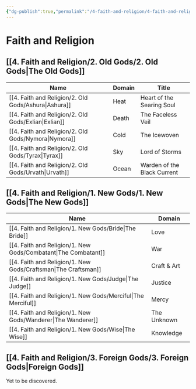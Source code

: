 ```yaml
---
{"dg-publish":true,"permalink":"/4-faith-and-religion/4-faith-and-religion/"}
---
```


# Faith and Religion
## [[4. Faith and Religion/2. Old Gods/2. Old Gods\|The Old Gods]]
| Name       | Domain | Title                       |
| ---------- | ------ | --------------------------- |
| [[4. Faith and Religion/2. Old Gods/Ashura\|Ashura]] | Heat   | Heart of the Searing Soul   |
| [[4. Faith and Religion/2. Old Gods/Exlian\|Exlian]] | Death  | The Faceless Veil           |
| [[4. Faith and Religion/2. Old Gods/Nymora\|Nymora]] | Cold   | The Icewoven                |
| [[4. Faith and Religion/2. Old Gods/Tyrax\|Tyrax]]  | Sky    | Lord of Storms              |
| [[4. Faith and Religion/2. Old Gods/Urvath\|Urvath]] | Ocean  | Warden of the Black Current |

## [[4. Faith and Religion/1. New Gods/1. New Gods\|The New Gods]]
| Name                         | Domain      |
| ---------------------------- | ----------- |
| [[4. Faith and Religion/1. New Gods/Bride\|The Bride]]         | Love        |
| [[4. Faith and Religion/1. New Gods/Combatant\|The Combatant]] | War         |
| [[4. Faith and Religion/1. New Gods/Craftsman\|The Craftsman]] | Craft & Art |
| [[4. Faith and Religion/1. New Gods/Judge\|The Judge]]         | Justice     |
| [[4. Faith and Religion/1. New Gods/Merciful\|The Merciful]]   | Mercy       |
| [[4. Faith and Religion/1. New Gods/Wanderer\|The Wanderer]]   | The Unknown |
| [[4. Faith and Religion/1. New Gods/Wise\|The Wise]]           | Knowledge   |
## [[4. Faith and Religion/3. Foreign Gods/3. Foreign Gods\|Foreign Gods]]
Yet to be discovered.